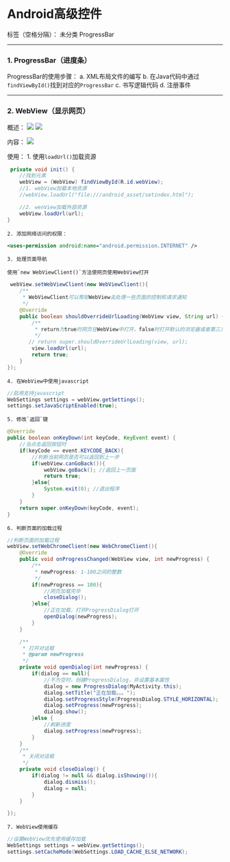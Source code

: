 # Android高级控件

标签（空格分隔）： 未分类 ProgressBar

---

### 1. ProgressBar（进度条）
ProgressBar的使用步骤：
    a. XML布局文件的编写
    b. 在Java代码中通过`findViewById()`找到对应的`ProgressBar`
    c. 书写逻辑代码
    d. 注册事件
    
---
### 2. WebView（显示网页）

概述：
  ![](http://7xskyl.com1.z0.glb.clouddn.com/webview.png)
  ![](http://7xskyl.com1.z0.glb.clouddn.com/webview_intent.png)
  
 内容：
   ![](http://7xskyl.com1.z0.glb.clouddn.com/webview_content.png)

使用：
    1. 使用`loadUrl()`加载资源
```java
 private void init() {
    //找到元素
    webView = (WebView) findViewById(R.id.webView);
    //1. webView加载本地资源
    //webView.loadUrl("file:///android_asset/setindex.html");

    //2. wenView加载外部资源
    webView.loadUrl(url);
}
```
     
    
    2. 添加网络访问的权限：
  
```xml
<uses-permission android:name="android.permission.INTERNET" />
```
    3. 处理页面导航
    
    使用`new WebViewClient()`方法使网页使用WebView打开
```java
 webView.setWebViewClient(new WebViewClient(){
    /**
     * WebViewClient可以帮助WebView去处理一些页面的控制和请求通知
     */
    @Override
    public boolean shouldOverrideUrlLoading(WebView view, String url) {
        /**
         * return为true时网页在WebView中打开，false时打开默认的浏览器或者第三方浏览器
         */
       // return super.shouldOverrideUrlLoading(view, url);
        view.loadUrl(url);
        return true;
    }
});
```
    4. 在WebView中使用javascript
```java
//启用支持javascript
WebSettings settings = webView.getSettings();
settings.setJavaScriptEnabled(true);
```
    5. 修改`返回`键
    
```java
@Override
public boolean onKeyDown(int keyCode, KeyEvent event) {
    //当点击返回按钮时
    if(keyCode == event.KEYCODE_BACK){
        //判断当前网页是否可以返回到上一步
        if(webView.canGoBack()){
            webView.goBack(); //返回上一页面
            return true;
        }else{
            System.exit(0); //退出程序
        }
    }
    return super.onKeyDown(keyCode, event);
}
```
    6. 判断页面的加载过程
```java
//判断页面的加载过程
webView.setWebChromeClient(new WebChromeClient(){
    @Override
    public void onProgressChanged(WebView view, int newProgress) {
        /**
         * newProgress: 1-100之间的整数
         */
        if(newProgress == 100){
            //网页加载完毕
            closeDialog();
        }else{
            //正在加载，打开ProgressDialog打开
            openDialog(newProgress);
        }
    }

    /**
     * 打开对话框
     * @param newProgress
     */
    private void openDialog(int newProgress) {
        if(dialog == null){
            //不为空时，创建ProgressDialog，并设置基本属性
            dialog = new ProgressDialog(MyActivity.this);
            dialog.setTitle("正在加载。。。");
            dialog.setProgressStyle(ProgressDialog.STYLE_HORIZONTAL);
            dialog.setProgress(newProgress);
            dialog.show();
        }else {
            //刷新进度
            dialog.setProgress(newProgress);
        }
    }
    /**
     * 关闭对话框
     */
    private void closeDialog() {
        if(dialog != null && dialog.isShowing()){
            dialog.dismiss();
            dialog = null;
        }
    }

});
```
    7. WebView使用缓存
```java
//设置WebView优先使用缓存加载
WebSettings settings = webView.getSettings();
settings.setCacheMode(WebSettings.LOAD_CACHE_ELSE_NETWORK);
```





